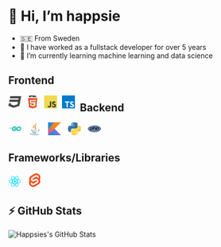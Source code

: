 # 👋 Hi, I’m happsie

- 🇸🇪 From Sweden
- 💼 I have worked as a fullstack developer for over 5 years
- 🌱 I’m currently learning machine learning and data science


## Frontend

<img align="left" alt="css" width="26px" src="images/css_64x64.png" style="padding-right:10px;" />
<img align="left" alt="html" width="26px" src="images/html_64x64.png" style="padding-right:10px;" />
<img align="left" alt="javascript" width="26px" src="images/javascript_64x64.png" style="padding-right:10px;" />
<img align="left" alt="typescript" width="26px" src="images/typescript_64x64.png" style="padding-right:10px;" />

## Backend

<img alt="go" width="26px" src="images/go_64x64.png" style="padding-right:10px;" />
<img alt="java" width="26px" src="images/java_64x64.png" style="padding-right:10px;" />
<img alt="kotlin" width="26px" src="images/kotlin_64x64.png" style="padding-right:10px;" />
<img alt="python" width="26px" src="images/python_64x64.png" style="padding-right:10px;" />
<img alt="php" width="26px" src="images/php_64x64.png" style="padding-right:10px;" />

## Frameworks/Libraries

<img alt="react" width="26px" src="images/react.png" style="padding-right:10px;" />
<img alt="svelte" width="26px" src="images/svelte.png" style="padding-right:10px;" />

## ⚡ GitHub Stats

<img alt="Happsies's GitHub Stats" src="https://github-readme-stats.vercel.app/api/top-langs?username=Happsie&show_icons=true&hide_border=false&icon_color=FFE400&theme=tokyonight&border_color=black" />